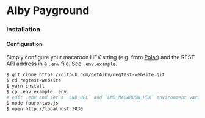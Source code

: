 # Alby Payground


### Installation

#### Configuration

Simply configure your macaroon HEX string (e.g. from [Polar](https://lightningpolar.com/)) and the REST API address in a `.env` file. See `.env.example`. 

```bash
$ git clone https://github.com/getAlby/regtest-website.git
$ cd regtest-website
$ yarn install
$ cp .env.example .env
# edit .env and set a `LND_URL` and `LND_MACAROON_HEX` environment variable
$ node fourohtwo.js
$ open http://localhost:3030
```

